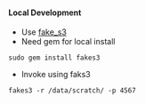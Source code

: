 #### Local Development

* Use [fake_s3](https://github.com/jubos/fake-s3)
* Need gem for local install
```console
sudo gem install fakes3
```
* Invoke using faks3
```console
fakes3 -r /data/scratch/ -p 4567
```
